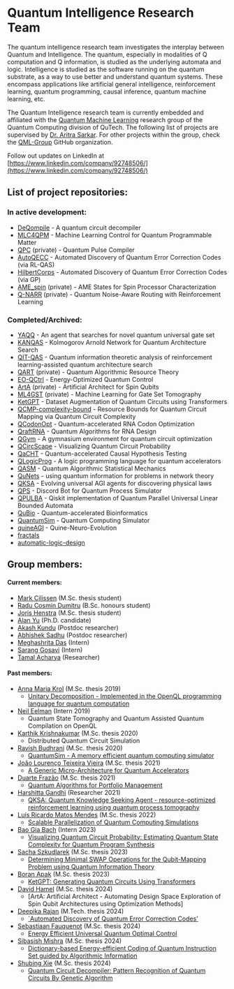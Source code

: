 # Quantum Intelligence Research Team

The quantum intelligence research team investigates the interplay between Quantum and Intelligence. The quantum, especially in modalities of Q computation and Q information, is studied as the underlying automata and logic. Intelligence is studied as the software running on the quantum substrate, as a way to use better and understand quantum systems. These encompass applications like artificial general intelligence, reinforcement learning, quantum programming, causal inference, quantum machine learning, etc.

The Quantum Intelligence research team is currently embedded and affiliated with the [Quantum Machine Learning](https://www.tudelft.nl/en/eemcs/the-faculty/departments/quantum-computer-engineering/sections/quantum-circuits-architectures-and-technology/groups/quantum-machine-learning) research group of the Quantum Computing division of QuTech. The following list of projects are supervised by [Dr. Aritra Sarkar](https://github.com/prince-ph0en1x). For other projects within the group, check the [QML-Group](https://github.com/QML-Group) GitHub organization.

Follow out updates on LinkedIn at [https://www.linkedin.com/company/92748506/](https://www.linkedin.com/company/92748506/)

## List of project repositories:
### In active development:
* [DeQompile](https://github.com/Advanced-Research-Centre/DeQompile) - A quantum circuit decompiler
* [MLC4QPM](https://github.com/Advanced-Research-Centre/MLC4QPM) - Machine Learning Control for Quantum Programmable Matter
* [QPC](https://github.com/QML-Group/qpc) (private) - Quantum Pulse Compiler
* [AutoQECC](https://github.com/Aqasch/RL-for-QECC) - Automated Discovery of Quantum Error Correction Codes (via RL-QAS)
* [HilbertCorps](https://github.com/Advanced-Research-Centre/HilbertCorps) - Automated Discovery of Quantum Error Correction Codes (via GP)
* [AME_spin](https://github.com/QML-Group/AME_spin) (private) - AME States for Spin Processor Characterization
* [Q-NARR](https://github.com/jhenstra/Q-NARR) (private) - Quantum Noise-Aware Routing with Reinforcement Learning
### Completed/Archived:
* [YAQQ](https://github.com/Advanced-Research-Centre/YAQQ) - An agent that searches for novel quantum universal gate set
* [KANQAS](https://github.com/Aqasch/KANQAS_code) - Kolmogorov Arnold Network for Quantum Architecture Search
* [QIT-QAS]() - Quantum information theoretic analysis of reinforcement learning-assisted quantum architecture search
* [QART](https://github.com/QML-Group/QART/) (private) - Quantum Algorithmic Resource Theory
* [EO-QCtrl](https://github.com/QML-Group/EO-QCtrl) - Energy-Optimized Quantum Control
* [ArtA]() (private) - Artificial Architect for Spin Qubits
* [ML4GST](https://github.com/QML-Group/ML4GST) (private) - Machine Learning for Gate Set Tomography
* [KetGPT](https://github.com/QML-Group/KetGPT) - Dataset Augmentation of Quantum Circuits using Transformers
* [QCMP-complexity-bound](https://github.com/QML-Group/QCMP-complexity-bound) - Resource Bounds for Quantum Circuit Mapping via Quantum Circuit Complexity
* [QCodonOpt](https://github.com/Advanced-Research-Centre/mRNA-CodonOpt) - Quantum-accelerated RNA Codon Optimization
* [QraftRNA](https://github.com/Advanced-Research-Centre/QraftRNA) - Quantum Algorithms for RNA Design
* [QGym](https://github.com/Advanced-Research-Centre/QGym) - A gymnasium environment for quantum circuit optimization
* [QCircScape](https://github.com/Advanced-Research-Centre/QCircScape) - Visualizing Quantum Circuit Probability
* [QaCHT](https://github.com/Advanced-Research-Centre/QaCHT) - Quantum-accelerated Causal Hypothesis Testing
* [QLogicProg](https://github.com/Advanced-Research-Centre/QLogicProg) - A logic programming language for quantum accelerators
* [QASM](https://github.com/Advanced-Research-Centre/QASM) - Quantum Algorithmic Statistical Mechanics
* [QuNets](https://github.com/Advanced-Research-Centre/QuNets) - using quantum information for problems in network theory
* [QKSA](https://github.com/Advanced-Research-Centre/QKSA) - Evolving universal AGI agents for discovering physical laws
* [QPS](https://github.com/Advanced-Research-Centre/QPS) - Discord Bot for Quantum Process Simulator
* [QPULBA](https://github.com/Advanced-Research-Centre/QPULBA) - Qiskit implementation of Quantum Parallel Universal Linear Bounded Automata
* [QuBio](https://github.com/Advanced-Research-Centre/QuBio) - Quantum-accelerated Bioinformatics
* [QuantumSim](https://github.com/CaffeineMakesCode/QuantumSim) - Quantum Computing Simulator
* [quineAGI](https://github.com/Advanced-Research-Centre/quineAGI) - Quine-Neuro-Evolution
* [fractals](https://github.com/Advanced-Research-Centre/fractals)
* [automatic-logic-design](https://github.com/Advanced-Research-Centre/automatic-logic-design)

## Group members:
#### Current members:
* [Mark Cilissen](https://www.linkedin.com/in/mxxxc/) (M.Sc. thesis student)
* [Radu Cosmin Dumitru](https://www.linkedin.com/in/radu-cosmin-dumitru-578972295/) (B.Sc. honours student)
* [Joris Henstra](https://www.linkedin.com/in/jorishenstra) (M.Sc. thesis student)
* [Alan Yu](https://qutech.nl/person/alan-yu/) (Ph.D. candidate)
* [Akash Kundu](https://www.linkedin.com/in/aqasch) (Postdoc researcher)
* [Abhishek Sadhu](https://www.linkedin.com/in/abhishek-sadhu-7a78706b) (Postdoc researcher)
* [Meghashrita Das](https://www.linkedin.com/in/meghashrita-das-b02811190/) (Intern)
* [Sarang Gosavi](https://www.linkedin.com/in/sarang-gosavi-b3249b169) (Intern)
* [Tamal Acharya](https://www.linkedin.com/in/tamal-acharya-49178a27) (Researcher)
#### Past members:
* [Anna Maria Krol](https://www.linkedin.com/in/anneriet-krol-05027b14b) (M.Sc. thesis 2019)
  - [Unitary Decomposition - Implemented in the OpenQL programming language for quantum computation](http://resolver.tudelft.nl/uuid:9c60d13d-4f42-4d8b-bc23-5de92d7b9600)
* [Neil Eelman](https://www.linkedin.com/in/neileelman/) (Intern 2019)
  - Quantum State Tomography and Quantum Assisted Quantum Compilation on OpenQL
* [Karthik Krishnakumar](https://www.linkedin.com/in/karthik-krishnakumar) (M.Sc. thesis 2020)
  - Distributed Quantum Circuit Simulation
* [Ravish Budhrani](https://www.linkedin.com/in/ravi-budhrani-31767b128) (M.Sc. thesis 2020)
  - [QuantumSim - A memory efficient quantum computing simulator](http://resolver.tudelft.nl/uuid:8d0d0375-f35c-472f-bdd7-ad0012b22c91)
* [João Lourenço Teixeira Vieira](https://www.linkedin.com/in/joaoltvieira) (M.Sc. thesis 2021)
  - [A Generic Micro-Architecture for Quantum Accelerators](https://repositorio-aberto.up.pt/bitstream/10216/136070/2/494080.pdf)
* [Duarte Frazão](https://www.linkedin.com/in/duartefrazao) (M.Sc. thesis 2021)
  - [Quantum Algorithms for Portfolio Management](https://repositorio-aberto.up.pt/bitstream/10216/135859/2/490520.pdf)
* [Harshitta Gandhi](https://www.linkedin.com/in/harshitta-gandhi) (Researcher 2021)
  - [QKSA: Quantum Knowledge Seeking Agent - resource-optimized reinforcement learning using quantum process tomography](https://arxiv.org/abs/2112.03643)
* [Luís Ricardo Matos Mendes](https://www.linkedin.com/in/luis-rmendes) (M.Sc. thesis 2022)
  - [Scalable Parallelization of Quantum Computing Simulations](https://repositorio-aberto.up.pt/bitstream/10216/142721/2/572019.pdf)
* [Bao Gia Bach](https://www.linkedin.com/in/bao-bach) (Intern 2023)
  - [Visualizing Quantum Circuit Probability: Estimating Quantum State Complexity for Quantum Program Synthesis](https://www.mdpi.com/1099-4300/25/5/763)
* [Sacha Szkudlarek](https://www.linkedin.com/in/sacha-szkudlarek-375046129) (M.Sc. thesis 2023)
  - [Determining Minimal SWAP Operations for the Qubit-Mapping Problem using Quantum Information Theory](http://resolver.tudelft.nl/uuid:9923313d-45c9-4af6-b800-98cfe28aab12)
* [Boran Apak](https://www.linkedin.com/in/boran-apak-004849279) (M.Sc. thesis 2023)
  - [KetGPT: Generating Quantum Circuits Using Transformers](http://resolver.tudelft.nl/uuid:ffa47fb5-527b-4e8c-be88-f25fb9d27761)
* [David Hamel](https://www.linkedin.com/in/david-hamel-322a9b197) (M.Sc. thesis 2024)
  - [ArtA: Artificial Architect - Automating Design Space Exploration of Spin Qubit Architectures using Optimization Methods]
* [Deepika Rajan](https://in.linkedin.com/in/deepika-rajan-991624249) (M.Tech. thesis 2024)
    * [`Automated Discovery of Quantum Error Correction Codes']()
* [Sebastiaan Fauquenot](https://www.linkedin.com/in/sebastiaan-fauquenot-694147182/) (M.Sc. thesis 2024)
  - [Energy Efficient Universal Quantum Optimal Control](https://resolver.tudelft.nl/uuid:d115c6c2-329f-47ed-9791-2ef6b1f8c359)
* [Sibasish Mishra](https://www.linkedin.com/in/sibasish-mishra-078bbb176) (M.Sc. thesis 2024)
  - [Dictionary-based Energy-efficient Coding of Quantum Instruction Set guided by Algorithmic Information](https://resolver.tudelft.nl/uuid:961f1665-2a4a-4d7d-a344-58e6a573f17f)
* [Shubing Xie](https://www.linkedin.com/in/shubing-xie-44060b267/) (M.Sc. thesis 2024)
    * [Quantum Circuit Decompiler: Pattern Recognition of Quantum Circuits By Genetic Algorithm](https://hdl.handle.net/1887/4010640)
